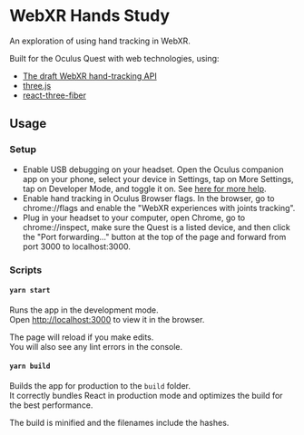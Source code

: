 # WebXR Hands Study

An exploration of using hand tracking in WebXR.

Built for the Oculus Quest with web technologies, using:

- [The draft WebXR hand-tracking API](https://github.com/immersive-web/webxr-hand-input)
- [three.js](https://github.com/mrdoob/three.js)
- [react-three-fiber](https://github.com/react-spring/react-three-fiber)

## Usage

### Setup

- Enable USB debugging on your headset. Open the Oculus companion app on your phone, select your device in Settings, tap on More Settings, tap on Developer Mode, and toggle it on. See [here for more help](https://developer.oculus.com/documentation/oculus-browser/browser-remote-debugging/?locale=en_US).
- Enable hand tracking in Oculus Browser flags. In the browser, go to chrome://flags and enable the "WebXR experiences with joints tracking".
- Plug in your headset to your computer, open Chrome, go to chrome://inspect, make sure the Quest is a listed device, and then click the "Port forwarding..." button at the top of the page and forward from port 3000 to localhost:3000.

### Scripts

#### `yarn start`

Runs the app in the development mode.<br />
Open [http://localhost:3000](http://localhost:3000) to view it in the browser.

The page will reload if you make edits.<br />
You will also see any lint errors in the console.

#### `yarn build`

Builds the app for production to the `build` folder.<br />
It correctly bundles React in production mode and optimizes the build for the best performance.

The build is minified and the filenames include the hashes.<br />
